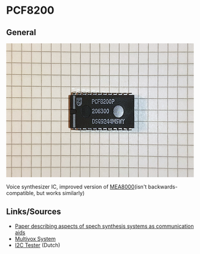 # PCF8200

## General

<img src="PCF8200.png" width="600" height="360">	

Voice synthesizer IC, improved version of [MEA8000](../MEA8000/)(isn't backwards-compatible, but works similarly) 

## Links/Sources

- [Paper describing aspects of spech synthesis systems as communication aids](https://www.isca-speech.org/archive_v0/archive_papers/eurospeech_1991/e91_0325.pdf)
- [Multivox System](https://www.magyarbeszed.hu/en/tts-multivox/multivox_01/)
- [I2C Tester](https://www.robkalmeijer.nl/techniek/electronica/electronicabladen/elektuur/1993/12/page80/index.html) (Dutch)

